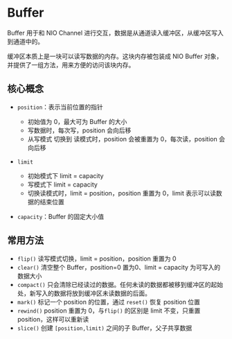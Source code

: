 # Buffer



Buffer 用于和 NIO Channel 进行交互，数据是从通道读入缓冲区，从缓冲区写入到通道中的。

缓冲区本质上是一块可以读写数据的内存。这块内存被包装成 NIO Buffer 对象，并提供了一组方法，用来方便的访问该块内存。



## 核心概念



- `position`：表示当前位置的指针
  - 初始值为 0，最大可为 Buffer 的大小 
  - 写数据时，每次写，position 会向后移
  - 从写模式 切换到 读模式时，position 会被重置为 0，每次读，position 会向后移



- `limit`
  
  - 初始模式下 limit = capacity
  - 写模式下 limit = capacity
  - 切换读模式时，limit = position，position 重置为 0，limit 表示可以读数据的结束位置
  
  
  
- `capacity`：Buffer 的固定大小值



## 常用方法

- `flip()` 读写模式切换，limit = position，position 重置为 0
- `clear()` 清空整个 Buffer，position=0 置为0、limit = capacity 为可写入的数据大小
- `compact()` 只会清除已经读过的数据。任何未读的数据都被移到缓冲区的起始处，新写入的数据将放到缓冲区未读数据的后面。
- `mark()` 标记一个 position 的位置，通过 `reset()` 恢复 position 位置
- `rewind()` position 重置为 0，与`flip()` 的区别是 limit 不变，只重置 position，这样可以重新读
- `slice()` 创建 `[position,limit)` 之间的子 Buffer，父子共享数据



